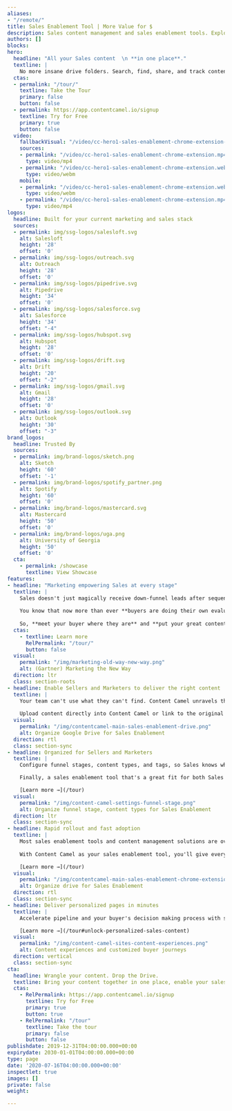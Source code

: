 ```yaml
---
aliases:
- "/remote/"
title: Sales Enablement Tool | More Value for $
description: Sales content management and sales enablement tools. Explore best practices and getting the most from your marketing and sales content. 
authors: []
blocks:
hero:
  headline: "All your Sales content  \n **in one place**."
  textline: |
    No more insane drive folders. Search, find, share, and track content everywhere with our sales enablement tools. 
  ctas:
  - permalink: "/tour/"
    textline: Take the Tour
    primary: false
    button: false
  - permalink: https://app.contentcamel.io/signup
    textline: Try for Free
    primary: true
    button: false
  video:
    fallbackVisual: "/video/cc-hero1-sales-enablement-chrome-extension-static.jpg"
    sources:
    - permalink: "/video/cc-hero1-sales-enablement-chrome-extension.mp4"
      type: video/mp4
    - permalink: "/video/cc-hero1-sales-enablement-chrome-extension.webm"
      type: video/webm
    mobile:
    - permalink: "/video/cc-hero1-sales-enablement-chrome-extension.webm"
      type: video/webm
    - permalink: "/video/cc-hero1-sales-enablement-chrome-extension.mp4"
      type: video/mp4
logos:
  headline: Built for your current marketing and sales stack
  sources:
  - permalink: img/ssg-logos/salesloft.svg
    alt: Salesloft
    height: '28'
    offset: '0'
  - permalink: img/ssg-logos/outreach.svg
    alt: Outreach
    height: '28'
    offset: '0'
  - permalink: img/ssg-logos/pipedrive.svg
    alt: Pipedrive
    height: '34'
    offset: '0'
  - permalink: img/ssg-logos/salesforce.svg
    alt: Salesforce
    height: '34'
    offset: "-4"
  - permalink: img/ssg-logos/hubspot.svg
    alt: Hubspot
    height: '28'
    offset: '0'
  - permalink: img/ssg-logos/drift.svg
    alt: Drift
    height: '20'
    offset: "-2"
  - permalink: img/ssg-logos/gmail.svg
    alt: Gmail
    height: '28'
    offset: '0'
  - permalink: img/ssg-logos/outlook.svg
    alt: Outlook
    height: '30'
    offset: "-3"
brand_logos:
  headline: Trusted By
  sources:
  - permalink: img/brand-logos/sketch.png
    alt: Sketch
    height: '60'
    offset: '-1'
  - permalink: img/brand-logos/spotify_partner.png
    alt: Spotify
    height: '60'
    offset: '0'
  - permalink: img/brand-logos/mastercard.svg
    alt: Mastercard
    height: '50'
    offset: '0'
  - permalink: img/brand-logos/uga.png
    alt: University of Georgia
    height: '50'
    offset: '0'
  cta:
    - permalink: /showcase
      textline: View Showcase
features:
- headline: "Marketing empowering Sales at every stage"
  textline: |
    Sales doesn't just magically receive down-funnel leads after sequenced touchpoints from Marketing.
    
    You know that now more than ever **buyers are doing their own evaluation** and are dropping into the sales conversation all across your funnel. 
    
    So, **meet your buyer where they are** and **put your great content to work with Content Camel sales enablement tools**.
  ctas:
    - textline: Learn more
      RelPermalink: "/tour/"
      button: false
  visual:
    permalink: "/img/marketing-old-way-new-way.png"
    alt: (Gartner) Marketing the New Way
  direction: ltr
  class: section-roots
- headline: Enable Sellers and Marketers to deliver the right content
  textline: |
    Your team can't use what they can't find. Content Camel unravels the mystery of sales enablement and your content: PDFs, blog posts, videos, webpages, webinars, links, battlecards, decks -- all in one place. 
    
    Upload content directly into Content Camel or link to the original location of the asset.
  visual:
    permalink: "/img/contentcamel-main-sales-enablement-drive.png"
    alt: Organize Google Drive for Sales Enablement
  direction: rtl
  class: section-sync
- headline: Organized for Sellers and Marketers
  textline: |
    Configure funnel stages, content types, and tags, so Sales knows which assets to use at each key point of the sales process.

    Finally, a sales enablement tool that's a great fit for both Sales *and* Marketing.

    [Learn more →](/tour)
  visual:
    permalink: "/img/content-camel-settings-funnel-stage.png"
    alt: Organize funnel stage, content types for Sales Enablement
  direction: ltr
  class: section-sync
- headline: Rapid rollout and fast adoption
  textline: |
    Most sales enablement tools and content management solutions are overly complicated and too complex to quickly roll out to your team. 
    
    With Content Camel as your sales enablement tool, you'll give everyone access to content that converts -- wherever they are working -- with our Chrome Extension. 

    [Learn more →](/tour)
  visual:
    permalink: "/img/contentcamel-main-sales-enablement-chrome-extension.png"
    alt: Organize drive for Sales Enablement
  direction: rtl
  class: section-sync
- headline: Deliver personalized pages in minutes
  textline: |
    Accelerate pipeline and your buyer's decision making process with super easy content grouping and publishing as branded pages.

    [Learn more →](/tour#unlock-personalized-sales-content)
  visual:
    permalink: "/img/content-camel-sites-content-experiences.png"
    alt: Content experiences and customized buyer journeys
  direction: vertical
  class: section-sync
cta:
  headline: Wrangle your content. Drop the Drive.
  textline: Bring your content together in one place, enable your sales team to have better conversations with prospects, prove the impact of content marketing and close more deals.
  ctas: 
    - RelPermalink: https://app.contentcamel.io/signup
      textline: Try for Free
      primary: true
      button: true
    - RelPermalink: "/tour"
      textline: Take the tour
      primary: false
      button: false
publishdate: 2019-12-31T04:00:00.000+00:00
expirydate: 2030-01-01T04:00:00.000+00:00
type: page
date: '2020-07-16T04:00:00.000+00:00'
inspectlet: true
images: []
private: false
weight:

---
```

